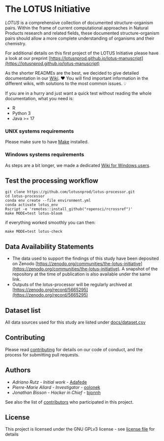 # The LOTUS Initiative

*LOTUS* is a comprehensive collection of documented structure-organism pairs.
Within the frame of current computational approaches in Natural Products research and related fields, 
these documented structure-organism pairs should allow a more complete understanding of organisms and their chemistry.

For additional details on this first project of the LOTUS Initiative please have a look at our preprint [https://lotusnprod.github.io/lotus-manuscript](https://lotusnprod.github.io/lotus-manuscript)

As the shorter READMEs are the best, we decided to give detailed documentation in our [Wiki](https://github.com/lotusnprod/lotus-processor/wiki). ❤️
You will find important information in the different wikis, with solutions to the most common issues. :bulb:

If you are in a hurry and just want a quick test without reading the whole documentation, what you need is:

- R
- Python 3
- Java >= 17

### UNIX systems requirements

Please make sure to have [Make](https://www.gnu.org/software/make) installed.

### Windows systems requirements

As steps are a bit longer, we made a dedicated [Wiki for Windows users](https://github.com/lotusnprod/lotus-processor/wiki/Windows-users).



## Test the processing workflow
```
git clone https://github.com/lotusnprod/lotus-processor.git
cd lotus-processor
conda env create --file environment.yml
conda activate lotus_env
Rscript -e 'remotes::install_github("ropensci/rcrossref")'
make MODE=test lotus-bloom
```

if everything worked smoothly you can then:

```
make MODE=test lotus-check
```

## Data Availability Statements

- The data used to support the findings of this study have been deposited on Zenodo [https://zenodo.org/communities/the-lotus-initiative](https://zenodo.org/communities/the-lotus-initiative).
A snapshot of the repository at the time of publication is also available under the same link.
- Outputs of the lotus-processor will be regularly archived at [https://zenodo.org/record/5665295](https://zenodo.org/record/5665295)


## Dataset list

All data sources used for this study are listed under [docs/dataset.csv](docs/dataset.csv)

## Contributing

Please read [contributing](CONTRIBUTING.md) for details on our code of conduct, and the process for submitting pull requests.

## Authors

- *Adriano Rutz* - _Initial work_ - [Adafede](https://github.com/Adafede)
- *Pierre-Marie Allard* - _Investigator_ - [oolonek](https://github.com/oolonek)
- *Jonathan Bisson* - _Hacker in Chief_ - [bjonnh](https://github.com/bjonnh)

See also the list of [contributors](https://github.com/lotusnprod/lotus-processor/graphs/contributors) who participated in this project.

## License

This project is licensed under the GNU GPLv3 license - see [license file](LICENSE.md) for details
